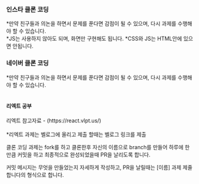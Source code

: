 <h3>인스타 클론 코딩</h3>
*만약 친구들과 의논을 하면서 문제를 푼다면 감점이 될 수 있으며, 다시 과제를 수행해야 할 수 있습니다.<br>
*JS는 사용하지 않아도 되며, 화면만 구현해도 됩니다.
*CSS와 JS는 HTML안에 있으면 안됩니다.
<h3>네이버 클론 코딩</h3>
*만약 친구들과 의논을 하면서 문제를 푼다면 감점이 될 수 있으며, 다시 과제를 수행해야 할 수 있습니다.<br<br>
<br>
<br>
<h4>리엑트 공부</h4>
리엑트 참고자료 - (https://react.vlpt.us/)
<br><br>
*리엑트 과제는 벨로그에 올리고 제출 할때는 벨로그 링크를 제출

클론 코딩 과제는 fork를 하고 클론한후 자신의 이름으로 branch를 만들어 하루에 한 만큼 커밋을 하고 최종적으로 완성되었을때 PR을 날리도록 합니다.

커밋 메시지는 무엇을 만들었는지 자세하게 작성하고, PR을 날릴때는 [이름] 과제 제줄합니다의 형식으로 합니다.
